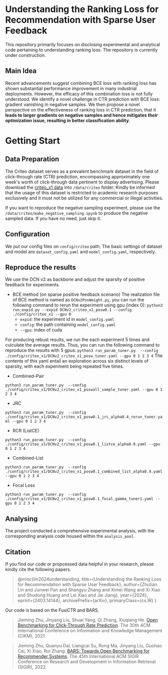 # Understanding the Ranking Loss for Recommendation with Sparse User Feedback
This repository primarily focuses on disclosing experimental and analytical code pertaining to understanding ranking loss. The repository is currently under construction.
## Main Idea
Recent advancements suggest combining BCE loss with ranking loss has shown substantial performance improvement in many industrial deployments.
However, the efficacy of this combination loss is not fully understood.
We identify a novel challenge in CTR prediction with BCE loss: gradient vanishing in negative samples. 
We then propose a novel perspective on the effectiveness of ranking loss in CTR prediction, that it **leads to larger gradients on negative samples and hence mitigates their optimization issue, resulting in better classification ability**.

# Getting Start
## Data Preparation

The Criteo dataset serves as a prevalent benchmark dataset in the field of click-through rate (CTR) prediction, encompassing approximately one week's worth of click-through data pertinent to display advertising.
Please download the [criteo_x1 data](https://github.com/reczoo/Datasets/tree/main/Criteo/Criteo_x1) into `/data/criteo` folder. Kindly be informed that the usage of this dataset is restricted to academic research purposes exclusively and it must not be utilized for any commercial or illegal activities. 

If you want to reproduce the negative sampling experiment, please use the `/data/criteo/make_negative_sampling.ipynb` to produce the negative sampled data. If you have no need, just skip it.

## Configuration
We put our config files on `config/criteo` path. The basic settings of dataset and model are `dataset_config.yaml` and `model_config.yaml`, respectively.

## Reproduce the results
We use the DCN v2 as backbone and adjust the sparsity of positive feedback for experiments.
- BCE method (on sparse positive feedback scenario)
The realization file of BCE method is named as `DCNv2PosWeight.py`, you can run the following command to rerun the experiment using gpu (index 0):
```python3 run_expid.py --expid DCNv2_criteo_x1_posw0.1 --config ./config/criteo_x1 --gpu 0```
  - `expid`: the experiment id in `model_config.yaml`
  - `config`: the path containing `model_config.yaml`
  - `--gpu`: index of cuda

 For producing rebust results, we run the each experiment 5 times and culculate the average results. Thus, you can run the following command to reproduce the results with 5 gpus:
 ```python3 run_param_tuner.py  --config ./config/criteo_x1/DCNv2_criteo_x1_posw_tuner.yaml --gpu 0 1 2 3 4```
The contents of this yaml entail an exploration across six distinct levels of sparsity, with each experiment being repeated five times.

 - Combined-Pair

 ```python3 run_param_tuner.py  --config ./config/criteo_x1/DCNv2_criteo_x1_poswall_sample_tuner.yaml --gpu 0 1 2 3 4```

- JRC

 ```python3 run_param_tuner.py  --config ./config/criteo_x1/DCNv2_criteo_x1_posw0.1_jrc_alpha0.4_rerun_tuner.yaml --gpu 0 1 2 3 4```

- RCR (ListCE)

 ```python3 run_param_tuner.py  --config ./config/criteo_x1/DCNv2_criteo_x1_posw0.1_listce_alpha0.9.yaml --gpu 0 1 2 3 4```

- Combined-List

 ```python3 run_param_tuner.py  --config ./config/criteo_x1/DCNv2_criteo_x1_posw0.1_combined_list_alpha0.9.yaml --gpu 0 1 2 3 4```

- Focal Loss

 ```python3 run_param_tuner.py  --config ./config/criteo_x1/DCNv2_criteo_x1_posw0.1_focal_gamma_tuner1.yaml --gpu 0 1 2 3 4```

## Analysing
The project conducted a comprehensive experimental analysis, with the corresponding analysis code housed within the `analysis_pool`.  

## Citation
If you find our code or propcessed data helpful in your research, please kindly cite the following papers.
> @misc{lin2024understanding,
      title={Understanding the Ranking Loss for Recommendation with Sparse User Feedback}, 
      author={Zhutian Lin and Junwei Pan and Shangyu Zhang and Ximei Wang and Xi Xiao and Shudong Huang and Lei Xiao and Jie Jiang},
      year={2024},
      eprint={2403.14144},
      archivePrefix={arXiv},
      primaryClass={cs.IR}
}

Our code is based on the FuxiCTR and BARS.
> Jieming Zhu, Jinyang Liu, Shuai Yang, Qi Zhang, Xiuqiang He. [Open Benchmarking for Click-Through Rate Prediction](https://arxiv.org/abs/2009.05794). The 30th ACM International Conference on Information and Knowledge Management (CIKM), 2021.

> Jieming Zhu, Quanyu Dai, Liangcai Su, Rong Ma, Jinyang Liu, Guohao Cai, Xi Xiao, Rui Zhang. [BARS: Towards Open Benchmarking for Recommender Systems](https://arxiv.org/abs/2009.05794). The 45th International ACM SIGIR Conference on Research and Development in Information Retrieval (SIGIR), 2022.
 

